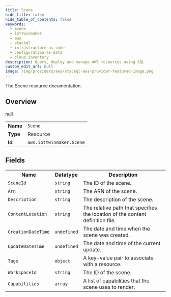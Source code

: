 ```yaml
---
title: Scene
hide_title: false
hide_table_of_contents: false
keywords:
  - Scene
  - iottwinmaker
  - aws
  - stackql
  - infrastructure-as-code
  - configuration-as-data
  - cloud inventory
description: Query, deploy and manage AWS resources using SQL
custom_edit_url: null
image: /img/providers/aws/stackql-aws-provider-featured-image.png
---
```

The Scene resource documentation.

## Overview
<table><tbody>
<tr><td><b>Name</b></td><td><code>Scene</code></td></tr>
<tr><td><b>Type</b></td><td>Resource</td></tr>
null
<tr><td><b>Id</b></td><td><code>aws.iottwinmaker.Scene</code></td></tr>
</tbody></table>

## Fields
<table><tbody>
<tr><th>Name</th><th>Datatype</th><th>Description</th></tr>
<tr><td><code>SceneId</code></td><td><code>string</code></td><td>The ID of the scene.</td></tr><tr><td><code>Arn</code></td><td><code>string</code></td><td>The ARN of the scene.</td></tr><tr><td><code>Description</code></td><td><code>string</code></td><td>The description of the scene.</td></tr><tr><td><code>ContentLocation</code></td><td><code>string</code></td><td>The relative path that specifies the location of the content definition file.</td></tr><tr><td><code>CreationDateTime</code></td><td><code>undefined</code></td><td>The date and time when the scene was created.</td></tr><tr><td><code>UpdateDateTime</code></td><td><code>undefined</code></td><td>The date and time of the current update.</td></tr><tr><td><code>Tags</code></td><td><code>object</code></td><td>A key-value pair to associate with a resource.</td></tr><tr><td><code>WorkspaceId</code></td><td><code>string</code></td><td>The ID of the scene.</td></tr><tr><td><code>Capabilities</code></td><td><code>array</code></td><td>A list of capabilities that the scene uses to render.</td></tr>
</tbody></table>